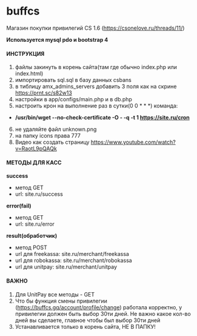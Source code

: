 # buffcs
Магазин покупки привилегий CS 1.6 (https://csonelove.ru/threads/11/)

**Используется mysql pdo и bootstrap 4**

#### ИНСТРУКЦИЯ
1. файлы закинуть в корень сайта(там где обычно index.php или index.html)
2. импортировать sql.sql в базу данных csbans
3. в тиблицу amx_admins_servers добавить 3 поля как на скрине https://prnt.sc/s82w13
4. настройки в app/configs/main.php и в db.php
5. настроить крон на выполнение раз в сутки(0 0 * * *) команда: 
- **/usr/bin/wget --no-check-certificate -O - -q -t 1 https://site.ru/cron**
6. не удаляйте файл unknown.png
7. на папку icons права 777
8. Видео как создать страницу https://www.youtube.com/watch?v=RaotL9pQAQk

#### МЕТОДЫ ДЛЯ КАСС

**success**
- метод GET
- url: site.ru/success

**error(fail)**
- метод GET
- url: site.ru/error

**result(обработчик)**
- метод POST
- url для freekassa: site.ru/merchant/freekassa
- url для robokassa: site.ru/merchant/robokassa
- url для unitpay: site.ru/merchant/unitpay

#### ВАЖНО
1. Для UnitPay все методы - GET
2. Что бы функция смены привилегии (https://buffcs.gq/account/profile/change) работала корректно, у привилегии должен быть выбор 30ти дней. Не важно какое кол-во дней вы сделаете, главное чтобы был выбор 30ти дней
3. Устанавливается только в корень сайта, НЕ В ПАПКУ!
